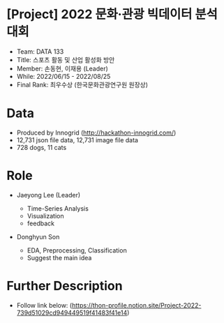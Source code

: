 # [Project] 2022 문화·관광 빅데이터 분석대회
- Team: DATA 133
- Title: 스포츠 활동 및 산업 활성화 방안
- Member: 손동현, 이재용 (Leader)
- While: 2022/06/15 - 2022/08/25
- Final Rank: 최우수상 (한국문화관광연구원 원장상)

# Data
- Produced by Innogrid (http://hackathon-innogrid.com/)
- 12,731 json file data, 12,731 image file data
- 728 dogs, 11 cats

# Role
- Jaeyong Lee (Leader)
    - Time-Series Analysis
    - Visualization
    - feedback

- Donghyun Son
    - EDA, Preprocessing, Classification
    - Suggest the main idea

# Further Description
- Follow link below:
(https://thon-profile.notion.site/Project-2022-739d51029cd949449519f41483f41e14)
